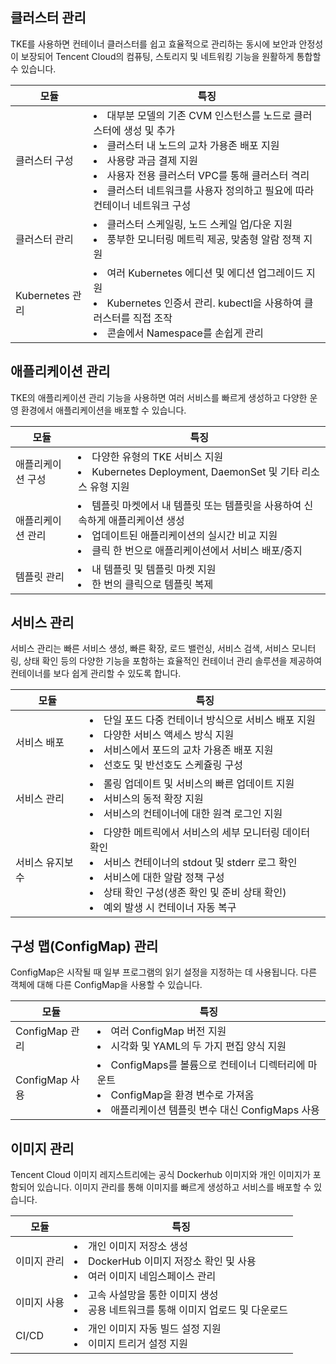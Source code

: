## 클러스터 관리
TKE를 사용하면 컨테이너 클러스터를 쉽고 효율적으로 관리하는 동시에 보안과 안정성이 보장되어 Tencent Cloud의 컴퓨팅, 스토리지 및 네트워킹 기능을 원활하게 통합할 수 있습니다.

|모듈|특징|
|---|------|
|클러스터 구성|<li>대부분 모델의 기존 CVM 인스턴스를 노드로 클러스터에 생성 및 추가</b><br> <li>클러스터 내 노드의 교차 가용존 배포 지원</b><br> <li>사용량 과금 결제 지원</b><br><li>사용자 전용 클러스터 VPC를 통해 클러스터 격리</b><br><li>클러스터 네트워크를 사용자 정의하고 필요에 따라 컨테이너 네트워크 구성|
|클러스터 관리|<li>클러스터 스케일링, 노드 스케일 업/다운 지원</b><br> <li>풍부한 모니터링 메트릭 제공, 맞춤형 알람 정책 지원</b><br> |
|Kubernetes 관리|<li>여러 Kubernetes 에디션 및 에디션 업그레이드 지원</b><br><li>Kubernetes 인증서 관리. kubectl을 사용하여 클러스터를 직접 조작</b><br> <li>콘솔에서 Namespace를 손쉽게 관리|

## 애플리케이션 관리
TKE의 애플리케이션 관리 기능을 사용하면 여러 서비스를 빠르게 생성하고 다양한 운영 환경에서 애플리케이션을 배포할 수 있습니다.

|모듈|특징|
|---|------|
|애플리케이션 구성|<li>다양한 유형의 TKE 서비스 지원</b><br> <li>Kubernetes Deployment, DaemonSet 및 기타 리소스 유형 지원|
|애플리케이션 관리|<li>템플릿 마켓에서 내 템플릿 또는 템플릿을 사용하여 신속하게 애플리케이션 생성</b><br> <li>업데이트된 애플리케이션의 실시간 비교 지원</b><br> <li>클릭 한 번으로 애플리케이션에서 서비스 배포/중지|
|템플릿 관리|<li>내 템플릿 및 템플릿 마켓 지원</b><br> <li>한 번의 클릭으로 템플릿 복제|

## 서비스 관리
서비스 관리는 빠른 서비스 생성, 빠른 확장, 로드 밸런싱, 서비스 검색, 서비스 모니터링, 상태 확인 등의 다양한 기능을 포함하는 효율적인 컨테이너 관리 솔루션을 제공하여 컨테이너를 보다 쉽게 관리할 수 있도록 합니다.

|모듈|특징|
|---|------|
|서비스 배포|<li>단일 포드 다중 컨테이너 방식으로 서비스 배포 지원</b><br> <li>다양한 서비스 액세스 방식 지원</b><br> <li>서비스에서 포드의 교차 가용존 배포 지원</b><br> <li>선호도 및 반선호도 스케쥴링 구성|
|서비스 관리|<li>롤링 업데이트 및 서비스의 빠른 업데이트 지원</b><br> <li>서비스의 동적 확장 지원</b><br> <li>서비스의 컨테이너에 대한 원격 로그인 지원|
|서비스 유지보수|<li>다양한 메트릭에서 서비스의 세부 모니터링 데이터 확인</b><br> <li>서비스 컨테이너의 stdout 및 stderr 로그 확인</b><br> <li>서비스에 대한 알람 정책 구성</b><br> <li>상태 확인 구성(생존 확인 및 준비 상태 확인)</b><br> <li>예외 발생 시 컨테이너 자동 복구|

## 구성 맵(ConfigMap) 관리
ConfigMap은 시작될 때 일부 프로그램의 읽기 설정을 지정하는 데 사용됩니다. 다른 객체에 대해 다른 ConfigMap을 사용할 수 있습니다.

|모듈|특징|
|---|------|
|ConfigMap 관리|<li>여러 ConfigMap 버전 지원</b><br> <li>시각화 및 YAML의 두 가지 편집 양식 지원|
|ConfigMap 사용|<li>ConfigMaps를 볼륨으로 컨테이너 디렉터리에 마운트</b><br> <li>ConfigMap을 환경 변수로 가져옴</b><br> <li>애플리케이션 템플릿 변수 대신 ConfigMaps 사용|

## 이미지 관리
Tencent Cloud 이미지 레지스트리에는 공식 Dockerhub 이미지와 개인 이미지가 포함되어 있습니다. 이미지 관리를 통해 이미지를 빠르게 생성하고 서비스를 배포할 수 있습니다.

|모듈|특징|
|---|------|
|이미지 관리|<li>개인 이미지 저장소 생성</b><br> <li>DockerHub 이미지 저장소 확인 및 사용</b><br> <li>여러 이미지 네임스페이스 관리|
|이미지 사용|<li>고속 사설망을 통한 이미지 생성</b><br><li> 공용 네트워크를 통해 이미지 업로드 및 다운로드|
|CI/CD|<li>개인 이미지 자동 빌드 설정 지원</b><br> <li>이미지 트리거 설정 지원</b><br>|
